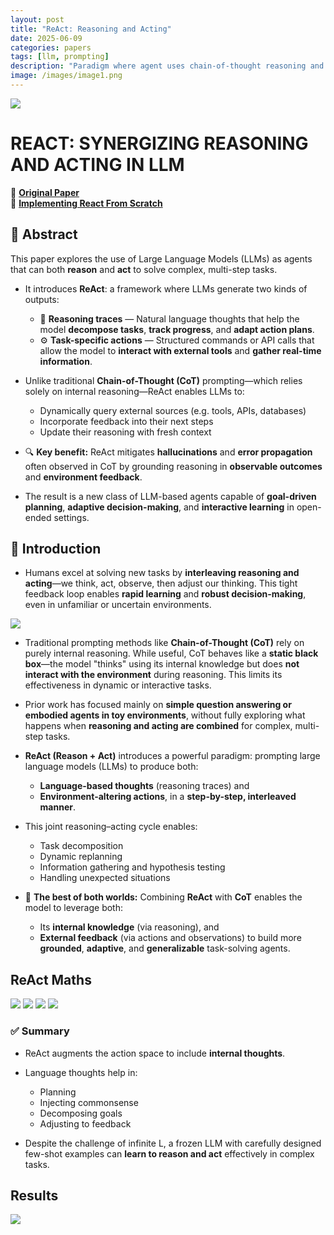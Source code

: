 ```yaml
---
layout: post
title: "ReAct: Reasoning and Acting"
date: 2025-06-09
categories: papers
tags: [llm, prompting]
description: "Paradigm where agent uses chain-of-thought reasoning and tool-using actions in aggregation."
image: /images/image1.png
---
```


<img src="{{ '/poster/react.png' | relative_url }}">



# REACT: SYNERGIZING REASONING AND ACTING IN LLM

🔗 [**Original Paper**](https://arxiv.org/pdf/2210.03629)  <br>
📝 [**Implementing React From Scratch**](https://github.com/gaurav98094/AI_Agents/blob/main/Part%204/01-ReActFromScratch.ipynb)



## 📝 Abstract

This paper explores the use of Large Language Models (LLMs) as agents that can both **reason** and **act** to solve complex, multi-step tasks.

* It introduces **ReAct**: a framework where LLMs generate two kinds of outputs:

  * 🧠 **Reasoning traces** — Natural language thoughts that help the model **decompose tasks**, **track progress**, and **adapt action plans**.
  * ⚙️ **Task-specific actions** — Structured commands or API calls that allow the model to **interact with external tools** and **gather real-time information**.

* Unlike traditional **Chain-of-Thought (CoT)** prompting—which relies solely on internal reasoning—ReAct enables LLMs to:

  * Dynamically query external sources (e.g. tools, APIs, databases)
  * Incorporate feedback into their next steps
  * Update their reasoning with fresh context

* 🔍 **Key benefit:**
  ReAct mitigates **hallucinations** and **error propagation** often observed in CoT by grounding reasoning in **observable outcomes** and **environment feedback**.

* The result is a new class of LLM-based agents capable of **goal-driven planning**, **adaptive decision-making**, and **interactive learning** in open-ended settings.


## 🧠 Introduction

* Humans excel at solving new tasks by **interleaving reasoning and acting**—we think, act, observe, then adjust our thinking. This tight feedback loop enables **rapid learning** and **robust decision-making**, even in unfamiliar or uncertain environments.

<img src="{{ '/images/react2.png' | relative_url }}">

* Traditional prompting methods like **Chain-of-Thought (CoT)** rely on purely internal reasoning. While useful, CoT behaves like a **static black box**—the model "thinks" using its internal knowledge but does **not interact with the environment** during reasoning. This limits its effectiveness in dynamic or interactive tasks.

* Prior work has focused mainly on **simple question answering or embodied agents in toy environments**, without fully exploring what happens when **reasoning and acting are combined** for complex, multi-step tasks.

* **ReAct (Reason + Act)** introduces a powerful paradigm: prompting large language models (LLMs) to produce both:

  * **Language-based thoughts** (reasoning traces) and
  * **Environment-altering actions**,
    in a **step-by-step, interleaved manner**.

* This joint reasoning–acting cycle enables:

  * Task decomposition
  * Dynamic replanning
  * Information gathering and hypothesis testing
  * Handling unexpected situations

* 🧩 **The best of both worlds:** Combining **ReAct** with **CoT** enables the model to leverage both:

  * Its **internal knowledge** (via reasoning), and
  * **External feedback** (via actions and observations)
    to build more **grounded**, **adaptive**, and **generalizable** task-solving agents.

## ReAct Maths

<img src="{{ '/images/react3.png' | relative_url }}">
<img src="{{ '/images/react4.png' | relative_url }}">
<img src="{{ '/images/react5.png' | relative_url }}">
<img src="{{ '/images/react6.png' | relative_url }}">


### ✅ Summary

* ReAct augments the action space to include **internal thoughts**.
* Language thoughts help in:

  * Planning
  * Injecting commonsense
  * Decomposing goals
  * Adjusting to feedback
* Despite the challenge of infinite L, a frozen LLM with carefully designed few-shot examples can **learn to reason and act** effectively in complex tasks.


## Results
<img src="{{ '/images/react7.png' | relative_url }}">
